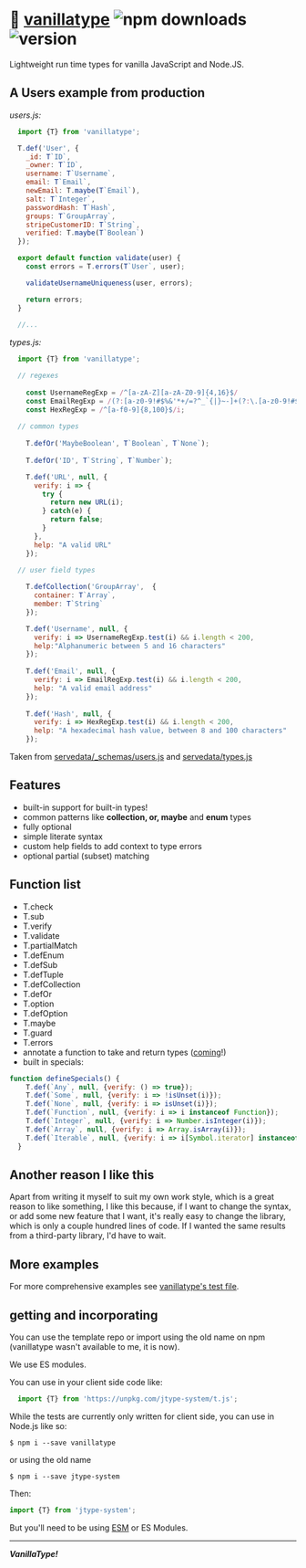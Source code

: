 # :icecream: [vanillatype](https://github.com/crislin2046/vanillatype) ![npm downloads](https://img.shields.io/npm/dt/jtype-system) ![version](https://img.shields.io/npm/v/jtype-system?label=%22%22)


Lightweight run time types for vanilla JavaScript and Node.JS.


## A Users example from production

*users.js:*
```javascript
  import {T} from 'vanillatype';

  T.def('User', {
    _id: T`ID`,
    _owner: T`ID`,
    username: T`Username`,
    email: T`Email`,
    newEmail: T.maybe(T`Email`),
    salt: T`Integer`,
    passwordHash: T`Hash`,
    groups: T`GroupArray`,
    stripeCustomerID: T`String`,
    verified: T.maybe(T`Boolean`)
  });

  export default function validate(user) {
    const errors = T.errors(T`User`, user);

    validateUsernameUniqueness(user, errors);

    return errors;
  }
  
  //...
```

*types.js:*
```javascript
  import {T} from 'vanillatype';

  // regexes 
  
    const UsernameRegExp = /^[a-zA-Z][a-zA-Z0-9]{4,16}$/
    const EmailRegExp = /(?:[a-z0-9!#$%&'*+/=?^_`{|}~-]+(?:\.[a-z0-9!#$%&'*+/=?^_`{|}~-]+)*|"(?:[\x01-\x08\x0b\x0c\x0e-\x1f\x21\x23-\x5b\x5d-\x7f]|\\[\x01-\x09\x0b\x0c\x0e-\x7f])*")@(?:(?:[a-z0-9](?:[a-z0-9-]*[a-z0-9])?\.)+[a-z0-9](?:[a-z0-9-]*[a-z0-9])?|\[(?:(?:25[0-5]|2[0-4][0-9]|[01]?[0-9][0-9]?)\.){3}(?:25[0-5]|2[0-4][0-9]|[01]?[0-9][0-9]?|[a-z0-9-]*[a-z0-9]:(?:[\x01-\x08\x0b\x0c\x0e-\x1f\x21-\x5a\x53-\x7f]|\\[\x01-\x09\x0b\x0c\x0e-\x7f])+)\])/;
    const HexRegExp = /^[a-f0-9]{8,100}$/i;
  
  // common types
  
    T.defOr('MaybeBoolean', T`Boolean`, T`None`);
    
    T.defOr('ID', T`String`, T`Number`);

    T.def('URL', null, {
      verify: i => { 
        try { 
          return new URL(i); 
        } catch(e) { 
          return false; 
        }
      },
      help: "A valid URL"
    });

  // user field types
  
    T.defCollection('GroupArray',  {
      container: T`Array`,
      member: T`String`
    });

    T.def('Username', null, {
      verify: i => UsernameRegExp.test(i) && i.length < 200, 
      help:"Alphanumeric between 5 and 16 characters"
    });
    
    T.def('Email', null, {
      verify: i => EmailRegExp.test(i) && i.length < 200, 
      help: "A valid email address"
    });
    
    T.def('Hash', null, {
      verify: i => HexRegExp.test(i) && i.length < 200, 
      help: "A hexadecimal hash value, between 8 and 100 characters"
    });
```

Taken from [servedata/_schemas/users.js](https://github.com/cris691/servedata/blob/master/_schemas/users.js) and [servedata/types.js](https://github.com/cris691/servedata/blob/master/types.js)

## Features

- built-in support for built-in types!
- common patterns like **collection, or, maybe** and **enum** types
- fully optional
- simple literate syntax
- custom help fields to add context to type errors
- optional partial (subset) matching

## Function list
- T.check
- T.sub
- T.verify
- T.validate
- T.partialMatch
- T.defEnum
- T.defSub
- T.defTuple
- T.defCollection
- T.defOr
- T.option
- T.defOption
- T.maybe
- T.guard
- T.errors
- annotate a function to take and return types ([coming](https://github.com/cris691/vanillatype/issues/13)!)
- built in specials:
```js
function defineSpecials() {
    T.def(`Any`, null, {verify: () => true});
    T.def(`Some`, null, {verify: i => !isUnset(i)});
    T.def(`None`, null, {verify: i => isUnset(i)});
    T.def(`Function`, null, {verify: i => i instanceof Function});
    T.def(`Integer`, null, {verify: i => Number.isInteger(i)});
    T.def(`Array`, null, {verify: i => Array.isArray(i)});
    T.def(`Iterable`, null, {verify: i => i[Symbol.iterator] instanceof Function});
  }
```

## Another reason I like this

Apart from writing it myself to suit my own work style, which is a great reason to like something, I like this because, if I want to change the syntax, or add some new feature that I want, it's really easy to change the library, which is only a couple hundred lines of code. If I wanted the same results from a third-party library, I'd have to wait. 

## More examples

For more comprehensive examples see [vanillatype's test file](https://github.com/cris691/vanillatype/blob/master/test.js).

## getting and incorporating

You can use the template repo or import using the old name on npm (vanillatype wasn't available to me, it is now).

We use ES modules.

You can use in your client side code like:

```JavaScript
  import {T} from 'https://unpkg.com/jtype-system/t.js';
```

While the tests are currently only written for client side, you can use in Node.js like so:

```shell
$ npm i --save vanillatype
```

or using the old name

```shell
$ npm i --save jtype-system
```

Then:

```JavaScript
import {T} from 'jtype-system';
```

But you'll need to be using [ESM](https://www.npmjs.com/package/esm) or ES Modules.


-------------

***VanillaType!***
